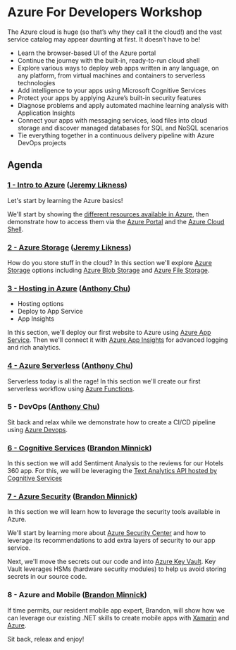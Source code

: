 # Azure For Developers Workshop

The Azure cloud is huge (so that’s why they call it the cloud!) and the vast service catalog may appear daunting at first. It doesn’t have to be!

- Learn the browser-based UI of the Azure portal
- Continue the journey with the built-in, ready-to-run cloud shell
- Explore various ways to deploy web apps written in any language, on any platform, from virtual machines and containers to serverless technologies
- Add intelligence to your apps using Microsoft Cognitive Services
- Protect your apps by applying Azure’s built-in security features
- Diagnose problems and apply automated machine learning analysis with Application Insights
- Connect your apps with messaging services, load files into cloud storage and discover managed databases for SQL and NoSQL scenarios
- Tie everything together in a continuous delivery pipeline with Azure DevOps projects

## Agenda

### [1 - Intro to Azure](./presentation/01-Intro.pptx) ([Jeremy Likness](https://twitter.com/jeremylikness))

Let's start by learning the Azure basics!

We'll start by showing the [different resources available in Azure](https://azure.microsoft.com/resources/?WT.mc_id=TechBash-github-bramin), then demonstrate how to access them via the [Azure Portal](https://azure.microsoft.com/features/azure-portal/?WT.mc_id=TechBash-github-bramin) and the [Azure Cloud Shell](https://azure.microsoft.com/features/cloud-shell/?WT.mc_id=TechBash-github-bramin).

### [2 - Azure Storage](./presentation/02-Intro.pptx) ([Jeremy Likness](https://twitter.com/jeremylikness))

How do you store stuff in the cloud? In this section we'll explore [Azure Storage](https://azure.microsoft.com/free/storage/?WT.mc_id=TechBash-github-bramin) options including [Azure Blob Storage](https://azure.microsoft.com/services/storage/blobs/?WT.mc_id=TechBash-github-bramin) and [Azure File Storage](https://azure.microsoft.com/services/storage/files/?WT.mc_id=TechBash-github-bramin).

### [3 - Hosting in Azure](labs/03-hosting.md) ([Anthony Chu](https://twitter.com/@anthonychu))

* Hosting options
* Deploy to App Service
* App Insights

In this section, we'll deploy our first website to Azure using [Azure App Service](https://azure.microsoft.com/services/app-service/?WT.mc_id=TechBash-github-bramin). Then we'll connect it with [Azure App Insights](https://docs.microsoft.com/azure/application-insights/app-insights-overview/?WT.mc_id=TechBash-github-bramin) for advanced logging and rich analytics.

### [4 - Azure Serverless](labs/04-serverless.md) ([Anthony Chu](https://twitter.com/@anthonychu))

Serverless today is all the rage! In this section we'll create our first serverless workflow using [Azure Functions](https://azure.microsoft.com/en-us/services/functions/?WT.mc_id=TechBash-github-bramin).

### 5 - DevOps ([Anthony Chu](https://twitter.com/@anthonychu))

Sit back and relax while we demonstrate how to create a CI/CD pipeline using [Azure Devops](https://azure.microsoft.com/services/devops/?WT.mc_id=TechBash-github-bramin).

### [6 - Cognitive Services](/labs/06-cognitive_services.md) ([Brandon Minnick](https://twitter.com/TheCodeTraveler))

In this section we will add Sentiment Analysis to the reviews for our Hotels 360 app. For this, we will be leveraging the [Text Analytics API hosted by Cognitive Services](https://azure.microsoft.com/services/cognitive-services/text-analytics/?WT.mc_id=TechBash-github-bramin)

### [7 - Azure Security](/labs/07-azure_security.md) ([Brandon Minnick](https://twitter.com/TheCodeTraveler))

In this section we will learn how to leverage the security tools available in Azure.

We'll start by learning more about [Azure Security Center](https://azure.microsoft.com/services/security-center/?WT.mc_id=TechBash-github-bramin) and how to leverage its recommendations to add extra layers of security to our app service.

Next, we'll move the secrets out our code and into [Azure Key Vault](https://azure.microsoft.com/services/key-vault/?WT.mc_id=TechBash-github-bramin). Key Vault leverages HSMs (hardware security modules) to help us avoid storing secrets in our source code.

### 8 - Azure and Mobile ([Brandon Minnick](https://twitter.com/TheCodeTraveler))

If time permits, our resident mobile app expert, Brandon, will show how we can leverage our existing .NET skills to create mobile apps with [Xamarin](https://visualstudio.microsoft.com/xamarin/?WT.mc_id=TechBash-github-bramin) and [Azure](azure.com/?WT.mc_id=TechBash-github-bramin).

Sit back, releax and enjoy!

